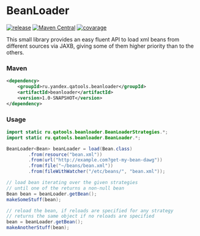 # BeanLoader

[![release](http://github-release-version.herokuapp.com/github/yandex-qatools/beanloader/release.svg?style=flat)](https://github.com/yandex-qatools/beanloader/releases/latest) [![Maven Central](https://maven-badges.herokuapp.com/maven-central/ru.yandex.qatools.beanloader/beanloader/badge.svg?style=flat)](https://maven-badges.herokuapp.com/maven-central/ru.yandex.qatools.beanloader/beanloader)
[![covarage](https://img.shields.io/sonar/http/sonar.qatools.ru/ru.yandex.qatools.beanloader:beanloader/coverage.svg?style=flat)](http://sonar.qatools.ru/dashboard/index/547)

This small library provides an easy fluent API to load xml beans
from different sources via JAXB, giving some of them higher priority
than to the others.

### Maven

```xml
<dependency>
    <groupId>ru.yandex.qatools.beanloader</groupId>
    <artifactId>beanloader</artifactId>
    <version>1.0-SNAPSHOT</version>
</dependency>
```

### Usage

```java
import static ru.qatools.beanloader.BeanLoaderStrategies.*;
import static ru.qatools.beanloader.BeanLoader.*;

BeanLoader<Bean> beanLoader = load(Bean.class)
        .from(resource("bean.xml"))
        .from(url("http://example.com?get-my-bean-dawg"))
        .from(file("~/beans/bean.xml"))
        .from(fileWithWatcher("/etc/beans/", "bean.xml"));

// load bean iterating over the given strategies
// until one of the returns a non-null bean
Bean bean = beanLoader.getBean();
makeSomeStuff(bean);

// reload the bean, if reloads are specified for any strategy
// returns the same object if no reloads are specified
bean = beanLoader.getBean();
makeAnotherStuff(bean);

```
